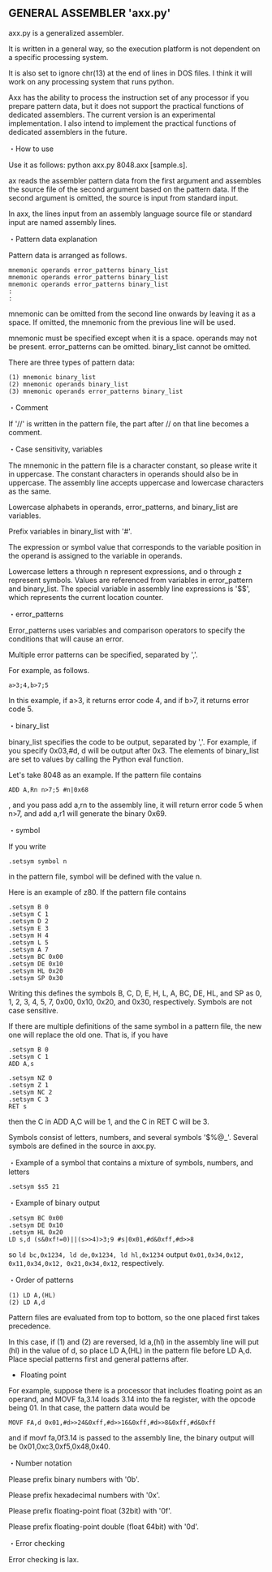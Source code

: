 ## GENERAL ASSEMBLER 'axx.py'

axx.py is a generalized assembler.

It is written in a general way, so the execution platform is not dependent on a specific processing system.

It is also set to ignore chr(13) at the end of lines in DOS files. I think it will work on any processing system that runs python.

Axx has the ability to process the instruction set of any processor if you prepare pattern data, but it does not support the practical functions of dedicated assemblers. The current version is an experimental implementation. I also intend to implement the practical functions of dedicated assemblers in the future.

・How to use

Use it as follows: python axx.py 8048.axx [sample.s].

ax reads the assembler pattern data from the first argument and assembles the source file of the second argument based on the pattern data. If the second argument is omitted, the source is input from standard input.

In axx, the lines input from an assembly language source file or standard input are named assembly lines.

・Pattern data explanation

Pattern data is arranged as follows.

```
mnemonic operands error_patterns binary_list
mnemonic operands error_patterns binary_list
mnemonic operands error_patterns binary_list
:
:
```

mnemonic can be omitted from the second line onwards by leaving it as a space. If omitted, the mnemonic from the previous line will be used.

mnemonic must be specified except when it is a space. operands may not be present. error_patterns can be omitted. binary_list cannot be omitted.

There are three types of pattern data:

```
(1) mnemonic binary_list
(2) mnemonic operands binary_list
(3) mnemonic operands error_patterns binary_list
```

・Comment

If '//' is written in the pattern file, the part after // on that line becomes a comment.

・Case sensitivity, variables

The mnemonic in the pattern file is a character constant, so please write it in uppercase. The constant characters in operands should also be in uppercase. The assembly line accepts uppercase and lowercase characters as the same.

Lowercase alphabets in operands, error_patterns, and binary_list are variables.

Prefix variables in binary_list with '#'.

The expression or symbol value that corresponds to the variable position in the operand is assigned to the variable in operands.

Lowercase letters a through n represent expressions, and o through z represent symbols. Values ​​are referenced from variables in error_pattern and binary_list. The special variable in assembly line expressions is '$$', which represents the current location counter.

・error_patterns

Error_patterns uses variables and comparison operators to specify the conditions that will cause an error.

Multiple error patterns can be specified, separated by ','.

For example, as follows.

```
a>3;4,b>7;5
```

In this example, if a>3, it returns error code 4, and if b>7, it returns error code 5.

・binary_list

binary_list specifies the code to be output, separated by ','. For example, if you specify 0x03,#d, d will be output after 0x3. The elements of binary_list are set to values ​​by calling the Python eval function.

Let's take 8048 as an example. If the pattern file contains

```
ADD A,Rn n>7;5 #n|0x68
```
, and you pass add a,rn to the assembly line, it will return error code 5 when n>7, and add a,r1 will generate the binary 0x69.

・symbol

If you write

```
.setsym symbol n
```

in the pattern file, symbol will be defined with the value n.

Here is an example of z80. If the pattern file contains

```
.setsym B 0
.setsym C 1
.setsym D 2
.setsym E 3
.setsym H 4
.setsym L 5
.setsym A 7
.setsym BC 0x00
.setsym DE 0x10
.setsym HL 0x20
.setsym SP 0x30
```

Writing this defines the symbols B, C, D, E, H, L, A, BC, DE, HL, and SP as 0, 1, 2, 3, 4, 5, 7, 0x00, 0x10, 0x20, and 0x30, respectively. Symbols are not case sensitive.

If there are multiple definitions of the same symbol in a pattern file, the new one will replace the old one. That is, if you have

```
.setsym B 0
.setsym C 1
ADD A,s

.setsym NZ 0
.setsym Z 1
.setsym NC 2
.setsym C 3
RET s
```
then the C in ADD A,C will be 1, and the C in RET C will be 3.

Symbols consist of letters, numbers, and several symbols '$%@_'. Several symbols are defined in the source in axx.py.

・Example of a symbol that contains a mixture of symbols, numbers, and letters

```
.setsym $s5 21
```

・Example of binary output

```
.setsym BC 0x00
.setsym DE 0x10
.setsym HL 0x20
LD s,d (s&0xf!=0)||(s>>4)>3;9 #s|0x01,#d&0xff,#d>>8
```
so `ld bc,0x1234, ld de,0x1234, ld hl,0x1234` output `0x01,0x34,0x12, 0x11,0x34,0x12, 0x21,0x34,0x12`, respectively.

・Order of patterns

```
(1) LD A,(HL)
(2) LD A,d
```

Pattern files are evaluated from top to bottom, so the one placed first takes precedence.

In this case, if (1) and (2) are reversed, ld a,(hl) in the assembly line will put (hl) in the value of d, so place LD A,(HL) in the pattern file before LD A,d. Place special patterns first and general patterns after.

- Floating point

For example, suppose there is a processor that includes floating point as an operand, and MOVF fa,3.14 loads 3.14 into the fa register, with the opcode being 01. In that case, the pattern data would be

```
MOVF FA,d 0x01,#d>>24&0xff,#d>>16&0xff,#d>>8&0xff,#d&0xff
```

and if movf fa,0f3.14 is passed to the assembly line, the binary output will be 0x01,0xc3,0xf5,0x48,0x40.

・Number notation

Please prefix binary numbers with '0b'.

Please prefix hexadecimal numbers with '0x'.

Please prefix floating-point float (32bit) with '0f'.

Please prefix floating-point double (float 64bit) with '0d'.

・Error checking

Error checking is lax.
